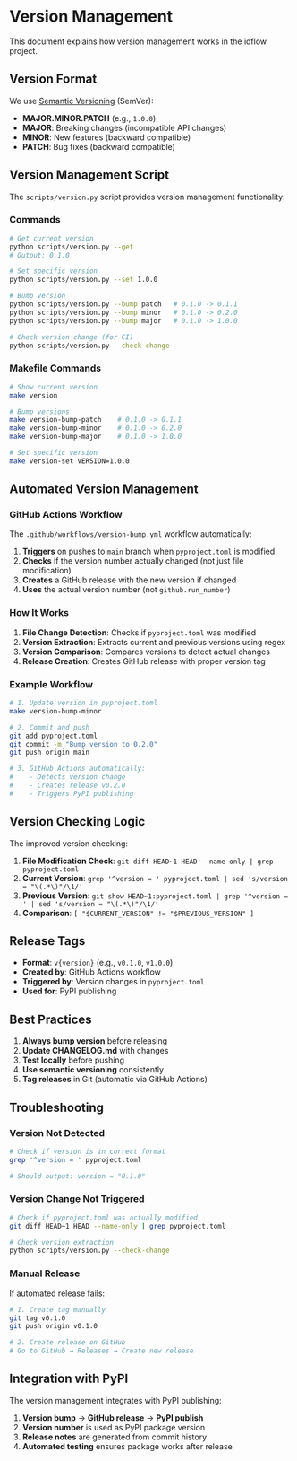 # Version Management

This document explains how version management works in the idflow project.

## Version Format

We use [Semantic Versioning](https://semver.org/) (SemVer):
- **MAJOR.MINOR.PATCH** (e.g., `1.0.0`)
- **MAJOR**: Breaking changes (incompatible API changes)
- **MINOR**: New features (backward compatible)
- **PATCH**: Bug fixes (backward compatible)

## Version Management Script

The `scripts/version.py` script provides version management functionality:

### Commands

```bash
# Get current version
python scripts/version.py --get
# Output: 0.1.0

# Set specific version
python scripts/version.py --set 1.0.0

# Bump version
python scripts/version.py --bump patch   # 0.1.0 -> 0.1.1
python scripts/version.py --bump minor   # 0.1.0 -> 0.2.0
python scripts/version.py --bump major   # 0.1.0 -> 1.0.0

# Check version change (for CI)
python scripts/version.py --check-change
```

### Makefile Commands

```bash
# Show current version
make version

# Bump versions
make version-bump-patch    # 0.1.0 -> 0.1.1
make version-bump-minor    # 0.1.0 -> 0.2.0
make version-bump-major    # 0.1.0 -> 1.0.0

# Set specific version
make version-set VERSION=1.0.0
```

## Automated Version Management

### GitHub Actions Workflow

The `.github/workflows/version-bump.yml` workflow automatically:

1. **Triggers** on pushes to `main` branch when `pyproject.toml` is modified
2. **Checks** if the version number actually changed (not just file modification)
3. **Creates** a GitHub release with the new version if changed
4. **Uses** the actual version number (not `github.run_number`)

### How It Works

1. **File Change Detection**: Checks if `pyproject.toml` was modified
2. **Version Extraction**: Extracts current and previous versions using regex
3. **Version Comparison**: Compares versions to detect actual changes
4. **Release Creation**: Creates GitHub release with proper version tag

### Example Workflow

```bash
# 1. Update version in pyproject.toml
make version-bump-minor

# 2. Commit and push
git add pyproject.toml
git commit -m "Bump version to 0.2.0"
git push origin main

# 3. GitHub Actions automatically:
#    - Detects version change
#    - Creates release v0.2.0
#    - Triggers PyPI publishing
```

## Version Checking Logic

The improved version checking:

1. **File Modification Check**: `git diff HEAD~1 HEAD --name-only | grep pyproject.toml`
2. **Current Version**: `grep '^version = ' pyproject.toml | sed 's/version = "\(.*\)"/\1/'`
3. **Previous Version**: `git show HEAD~1:pyproject.toml | grep '^version = ' | sed 's/version = "\(.*\)"/\1/'`
4. **Comparison**: `[ "$CURRENT_VERSION" != "$PREVIOUS_VERSION" ]`

## Release Tags

- **Format**: `v{version}` (e.g., `v0.1.0`, `v1.0.0`)
- **Created by**: GitHub Actions workflow
- **Triggered by**: Version changes in `pyproject.toml`
- **Used for**: PyPI publishing

## Best Practices

1. **Always bump version** before releasing
2. **Update CHANGELOG.md** with changes
3. **Test locally** before pushing
4. **Use semantic versioning** consistently
5. **Tag releases** in Git (automatic via GitHub Actions)

## Troubleshooting

### Version Not Detected

```bash
# Check if version is in correct format
grep '^version = ' pyproject.toml

# Should output: version = "0.1.0"
```

### Version Change Not Triggered

```bash
# Check if pyproject.toml was actually modified
git diff HEAD~1 HEAD --name-only | grep pyproject.toml

# Check version extraction
python scripts/version.py --check-change
```

### Manual Release

If automated release fails:

```bash
# 1. Create tag manually
git tag v0.1.0
git push origin v0.1.0

# 2. Create release on GitHub
# Go to GitHub → Releases → Create new release
```

## Integration with PyPI

The version management integrates with PyPI publishing:

1. **Version bump** → **GitHub release** → **PyPI publish**
2. **Version number** is used as PyPI package version
3. **Release notes** are generated from commit history
4. **Automated testing** ensures package works after release
